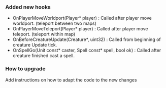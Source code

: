 ### Added new hooks

- OnPlayerMoveWorldport(Player* player) : Called after player move worldport. (teleport between two maps)
- OnPlayerMoveTeleport(Player* player) : Called after player move teleport. (teleport within map)
- OnBeforeCreatureUpdate(Creature*, uint32) : Called from beginning of creature Update tick.
- OnSpellGo(Unit const* caster, Spell const* spell, bool ok) : Called after creature finished cast a spell.

### How to upgrade

Add instructions on how to adapt the code to the new changes


